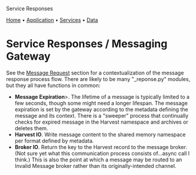 


Service Responses




[Home](./app_help.html) •
 [Application](./app_arch.html) •
 [Services](./svc_arch.html) •
 [Data](./data_arch.html)


# Service Responses / Messaging Gateway
See the [Message Request](./svc_request.html) section for a contextualization of the message response process flow.
 There are likely to be many "\_reponse.py" modules, but they all have functions in common:
 * **Message Expiration**>. The lifetime of a message is typically limited to a few seconds, though some might need a longer lifespan. The message expiration is set by the gateway according to the metadata defining the message and its context. There is a "sweeper" process that continually checks for expired message in the Harvest namespace and archives or deletes them.
 * **Harvest IO**. Write message content to the shared memory namespace per format defined by metadata.
 * **Broker IO**. Return the key to the Harvest record to the message broker. (Not sure yet what this communication process consists of...async call I think.) This is also the point at which a message may be routed to an Invalid Message broker rather than its originally-intended channel.





